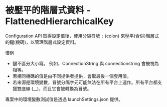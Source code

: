 # 被壓平的階層式資料 - FlattenedHierarchicalKey 

Configuration API 取得設定值後，使用分隔符號 `:` (colon) 來壓平(合併)階層式的鍵(機碼)，以管理階層式設定資料。

慣例

* 鍵不區分大小寫。 例如，ConnectionString 與 connectionstring 會被視為相等。
* 若相同機碼的值是由不同提供者提供，會取最後一個套用值。
* 若來源是環境變數，冒號分隔字元可能無法在所有平台上運作。所有平台都支援雙底線 (__)，而且它會被轉換為冒號。

專案中的環境變數測試值是透過 launchSettings.json 提供。 